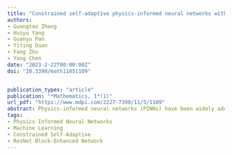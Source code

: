 ```yaml
---
title: "Constrained self-adaptive physics-informed neural networks with ResNet block-enhanced network architecture"
authors:
- Guangtao Zhang
- Huiyu Yang
- Guanyu Pan
- Yiting Duan
- Fang Zhu
- Yang Chen
date: "2023-2-22T00:00:00Z"
doi: "10.3390/math11051109"


publication_types: "article"
publication: "*Mathematics, 1*(1)"
url_pdf: "https://www.mdpi.com/2227-7390/11/5/1109"
abstract: Physics-informed neural networks (PINNs) have been widely adopted to solve partial differential equations (PDEs), which could be used to simulate physical systems. However, the accuracy of PINNs does not meet the needs of the industry, and severely degrades, especially when the PDE solution has sharp transitions. In this paper, we propose a ResNet block-enhanced network architecture to better capture the transition. Meanwhile, a constrained self-adaptive PINN (cSPINN) scheme is developed to move PINN’s objective to the areas of the physical domain, which are difficult to learn. To demonstrate the performance of our method, we present the results of numerical experiments on the Allen–Cahn equation, the Burgers equation, and the Helmholtz equation. We also show the results of solving the Poisson equation using cSPINNs on different geometries to show the strong geometric adaptivity of cSPINNs. Finally, we provide the performance of cSPINNs on a high-dimensional Poisson equation to further demonstrate the ability of our method.
tags:
- Physics-Informed Neural Networks
- Machine Learning
- Constrained Self-Adaptive
- ResNet Block-Enhanced Network
---
```

